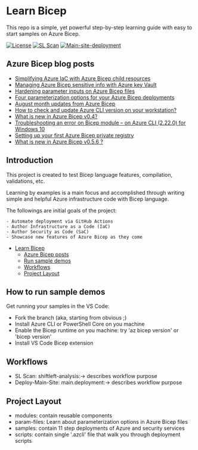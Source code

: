 # Learn Bicep 

This repo is a simple, yet powerful step-by-step learning guide with easy to start samples on Azure Bicep.

[![License](https://img.shields.io/badge/License-Apache%202.0-yellowgreen.svg)](https://opensource.org/licenses/Apache-2.0)
[![SL Scan](https://github.com/ElYusubov/Learn-Bicep/actions/workflows/shiftleft-analysis.yml/badge.svg)](https://github.com/ElYusubov/Learn-Bicep/actions/workflows/shiftleft-analysis.yml)
[![Main-site-deployment](https://github.com/ElYusubov/Learn-Bicep/actions/workflows/main.deployment.yaml/badge.svg)](https://github.com/ElYusubov/Learn-Bicep/actions/workflows/main.deployment.yaml)

## Azure Bicep blog posts
- [Simplifying Azure IaC with Azure Bicep child resources](https://thecloudmarathoner.com/index.php/2022/03/01/simplifying-azure-iac-with-azure-bicep-child-resources/)
- [Managing Azure Bicep sensitive info with Azure key Vault](https://thecloudmarathoner.com/index.php/2021/11/16/managing-azure-bicep-sensitive-info-with-key-vault/)
- [Hardening parameter inputs on Azure Bicep files](https://thecloudmarathoner.com/index.php/2021/10/22/hardening-parameter-inputs-on-azure-bicep-files/)
- [Four parameterization options for your Azure Bicep deployments](https://thecloudmarathoner.com/index.php/2021/10/15/four-parameterization-options-for-your-azure-bicep-deployments/)
- [August month updates from Azure Bicep](https://thecloudmarathoner.com/index.php/2021/09/03/august-month-updates-from-azure-bicep/)
- [How to check and update Azure CLI version on your workstation?](https://thecloudmarathoner.com/index.php/2021/09/02/how-to-check-and-update-azure-cli-verison-on-your-workstation/)
- [What is new in Azure Bicep v0.4?](https://thecloudmarathoner.com/index.php/2021/07/30/what-is-new-in-azure-bicep-v0-4/)
- [Troubleshooting an error on Bicep module – on Azure CLI (2.22.0) for Windows 10](https://thecloudmarathoner.com/index.php/2021/04/19/error-on-bicep-module-on-azure-cli-2-22-0-for-windows-10/)
- [Setting up your first Azure Bicep private registry](https://thecloudmarathoner.com)
- [What is new in Azure Bicep v0.5.6 ?](https://thecloudmarathoner.com)


## Introduction

This project is created to test Bicep language features, compilation, validations, etc.

Learning by examples is a main focus and accomplished through writing simple and helpful Azure infrastructure code with Bicep language.


The followings are initial goals of the project:

    - Automate deployment via GitHub Actions
    - Author Infrastructure as a Code (IaC)
    - Author Security as Code (SaC)
    - Showcase new features of Azure Bicep as they come

- [Learn Bicep](#introduction)
  - [Azure Bicep posts](#Azure-Bicep-posts)
  - [Run sample demos](#Run-sample-demos)
  - [Workflows](#Workflows)
  - [Project Layout](#Project-Layout)

## How to run sample demos
Get running your samples in the VS Code:
- Fork the branch (aka, starting from obvious ;)
- Install Azure CLI or PowerShell Core on you machine
- Enable the Bicep runtime on you machine: try 'az bicep version' or 'bicep version'
- Install VS Code Bicep extension

## Workflows
- SL Scan: shiftleft-analysis:-> describes workflow purpose
- Deploy-Main-Site: main.deployment:-> describes workflow purpose

## Project Layout
- modules: contain reusable components
- param-files: Learn about parameterization options in Azure Bicep files
- samples: contain 11 step deployments of Azure and security services
- scripts: contain single '.azcli' file that walk you through deployment scripts

